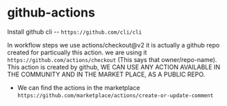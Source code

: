 # github-actions

Install github cli --  ``` https://github.com/cli/cli ```

In workflow steps we use actions/checkout@v2 it is actually a github repo created for particually this action. we are using it ``` https://github.com/actions/checkout ``` (This says that owner/repo-name). This action is created by github, WE CAN USE ANY ACTION AVAILABLE IN THE COMMUNITY AND IN THE MARKET PLACE, AS A PUBLIC REPO.


- We can find the actions in the marketplace ``` https://github.com/marketplace/actions/create-or-update-comment ```
